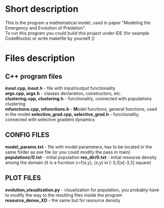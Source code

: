 # Short description

This is the program a mathematical model, used in paper "Modeling the Emergency and Evolution of Predation". <br>
To run this program you could build this project under IDE (for example CodeBlocks) or write makefile by yourself ))


# Files description
## C++ program files
**inout.cpp, inout.h** - file with input/output functionality  
**args.cpp, args.h** - classes declaration, constructors, etc.  
**clustering.cpp, clustering.h** - functionality, connected with populations clustering  
**mfunctions.cpp, mfunctions.h** - **M**odel functions, general functions, used in the model
**selective_grad.cpp, selective_grad.h** - functionality, connected with selective gradient dynamics
## CONFIG FILES
**model_params.txt** - file with model parameters, has to be located in the same folder as exe file (or you could modify the pass in main)  
**populationz/0.txt** - initial population
**res_dir/0.txt** - initial resourse density among the domain (it is a fucntion z=f(x,y), (x,y) in [-3,3]x[-3,3] square)  
## PLOT FILES
**evolution_visualization.py** - visualization for population, you probably have to modify the way to the resulting files inside the program  
**resource_dense_XD** - the same but for resource density

